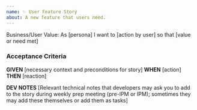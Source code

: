 ```yaml
---
name: ✨ User Feature Story
about: A new feature that users need.
---
```


Business/User Value: As [persona] I want to [action by user] so that [value or need met]

### Acceptance Criteria
**GIVEN** [necessary context and preconditions for story]
**WHEN** [action]
**THEN** [reaction]

**DEV NOTES**
[Relevant technical notes that developers may ask you to add to the story during weekly prep meeting (pre-IPM or IPM); sometimes they may add these themselves or add them as tasks]
